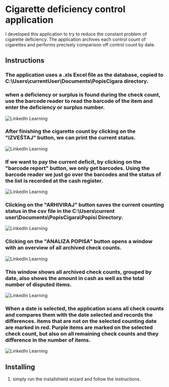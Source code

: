 # Cigarette deficiency control application

I developed this application to try to reduce the constant problem of cigarette deficiency. The application archives each control count of cigarettes and performs precisely comparison off control count by date.

## Instructions
### The application uses a .xls Excel file as the database, copied to C:\Users\currentUser\Documents\PopisCigara directory.
### when a deficiency or surplus is found during the check count, use the barcode reader to read the barcode of the item and enter the deficiency or surplus number.
![LinkedIn Learning](MainWin.jpg)



### After finishing the cigarette count by clicking on the "IZVEŠTAJ" button, we can print the current status.
![LinkedIn Learning](Izvestaj.GIF)

### If we want to pay the current deficit, by clicking on the "barcode report" button, we only get barcodes. Using the barcode reader we just go over the barcodes and the status of the list is recorded at the cash register. 
![LinkedIn Learning](BarkodIzvestaj.GIF)




### Clicking on the "ARHIVIRAJ" button saves the current counting status in the csv file in the C:\Users\current user\Documents\PopisCigara\Popisi Directory.
![LinkedIn Learning](Arhiviraj.jpg)



### Clicking on the "ANALIZA POPISA" button opens a window with an overview of all archived check counts. 
![LinkedIn Learning](Analiza.jpg)



### This window shows all archived check counts, grouped by date, also shows the amount in cash as well as the total number of disputed items. 
![LinkedIn Learning](Analiza1.jpg)



### When a date is selected, the application scans all check counts and compares them with the date selected and records the differences. items that are not on the selected counting date are marked in red. Purple items are marked on the selected check count, but also on all remaining check counts and they difference in the number of items.
![LinkedIn Learning](Analiza2.jpg)

## Installing

1. simply run the installshield wizard and follow the instructions.